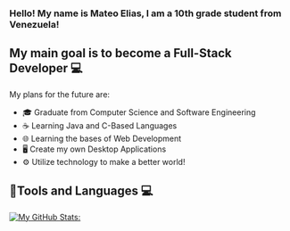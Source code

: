 ### Hello! My name is Mateo Elias, I am a 10th grade student from Venezuela!

## My main goal is to become a Full-Stack Developer 💻 
My plans for the future are:
- 🎓 Graduate from Computer Science and Software Engineering 
- ☕ Learning Java and C-Based Languages
- 🌐 Learning the bases of Web Development
- 🖥️ Create my own Desktop Applications
- ⚙️ Utilize technology to make a better world!

## 🔧Tools and Languages 💻

[![My GitHub Stats:](https://github-readme-stats.vercel.app/api?username=MateoElias&show_icons=true&theme=tokyonight)](https://github.com/anuraghazra/github-readme-stats)
